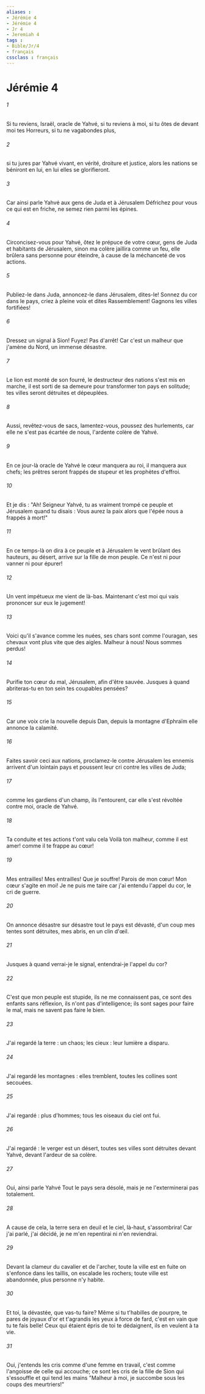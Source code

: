 ```yaml
---
aliases : 
- Jérémie 4
- Jérémie 4
- Jr 4
- Jeremiah 4
tags : 
- Bible/Jr/4
- français
cssclass : français
---
```


# Jérémie 4

###### 1
Si tu reviens, Israël, oracle de Yahvé, si tu reviens à moi, si tu ôtes de devant moi tes Horreurs, si tu ne vagabondes plus,
###### 2
si tu jures par Yahvé vivant, en vérité, droiture et justice, alors les nations se béniront en lui, en lui elles se glorifieront.
###### 3
Car ainsi parle Yahvé aux gens de Juda et à Jérusalem Défrichez pour vous ce qui est en friche, ne semez rien parmi les épines.
###### 4
Circoncisez-vous pour Yahvé, ôtez le prépuce de votre cœur, gens de Juda et habitants de Jérusalem, sinon ma colère jaillira comme un feu, elle brûlera sans personne pour éteindre, à cause de la méchanceté de vos actions.
###### 5
Publiez-le dans Juda, annoncez-le dans Jérusalem, dites-le! Sonnez du cor dans le pays, criez à pleine voix et dites Rassemblement! Gagnons les villes fortifiées!
###### 6
Dressez un signal à Sion! Fuyez! Pas d'arrêt! Car c'est un malheur que j'amène du Nord, un immense désastre.
###### 7
Le lion est monté de son fourré, le destructeur des nations s'est mis en marche, il est sorti de sa demeure pour transformer ton pays en solitude; tes villes seront détruites et dépeuplées.
###### 8
Aussi, revêtez-vous de sacs, lamentez-vous, poussez des hurlements, car elle ne s'est pas écartée de nous, l'ardente colère de Yahvé.
###### 9
En ce jour-là oracle de Yahvé le cœur manquera au roi, il manquera aux chefs; les prêtres seront frappés de stupeur et les prophètes d'effroi.
###### 10
Et je dis : "Ah! Seigneur Yahvé, tu as vraiment trompé ce peuple et Jérusalem quand tu disais : Vous aurez la paix alors que l'épée nous a frappés à mort!"
###### 11
En ce temps-là on dira à ce peuple et à Jérusalem le vent brûlant des hauteurs, au désert, arrive sur la fille de mon peuple. Ce n'est ni pour vanner ni pour épurer! 
###### 12
Un vent impétueux me vient de là-bas. Maintenant c'est moi qui vais prononcer sur eux le jugement!
###### 13
Voici qu'il s'avance comme les nuées, ses chars sont comme l'ouragan, ses chevaux vont plus vite que des aigles. Malheur à nous! Nous sommes perdus!
###### 14
Purifie ton cœur du mal, Jérusalem, afin d'être sauvée. Jusques à quand abriteras-tu en ton sein tes coupables pensées?
###### 15
Car une voix crie la nouvelle depuis Dan, depuis la montagne d'Ephraïm elle annonce la calamité.
###### 16
Faites savoir ceci aux nations, proclamez-le contre Jérusalem les ennemis arrivent d'un lointain pays et poussent leur cri contre les villes de Juda;
###### 17
comme les gardiens d'un champ, ils l'entourent, car elle s'est révoltée contre moi, oracle de Yahvé.
###### 18
Ta conduite et tes actions t'ont valu cela Voilà ton malheur, comme il est amer! comme il te frappe au cœur!
###### 19
Mes entrailles! Mes entrailles! Que je souffre! Parois de mon cœur! Mon cœur s'agite en moi! Je ne puis me taire car j'ai entendu l'appel du cor, le cri de guerre.
###### 20
On annonce désastre sur désastre tout le pays est dévasté, d'un coup mes tentes sont détruites, mes abris, en un clin d'œil.
###### 21
Jusques à quand verrai-je le signal, entendrai-je l'appel du cor? 
###### 22
C'est que mon peuple est stupide, ils ne me connaissent pas, ce sont des enfants sans réflexion, ils n'ont pas d'intelligence; ils sont sages pour faire le mal, mais ne savent pas faire le bien.
###### 23
J'ai regardé la terre : un chaos; les cieux : leur lumière a disparu.
###### 24
J'ai regardé les montagnes : elles tremblent, toutes les collines sont secouées.
###### 25
J'ai regardé : plus d'hommes; tous les oiseaux du ciel ont fui.
###### 26
J'ai regardé : le verger est un désert, toutes ses villes sont détruites devant Yahvé, devant l'ardeur de sa colère.
###### 27
Oui, ainsi parle Yahvé Tout le pays sera désolé, mais je ne l'exterminerai pas totalement.
###### 28
A cause de cela, la terre sera en deuil et le ciel, là-haut, s'assombrira! Car j'ai parlé, j'ai décidé, je ne m'en repentirai ni n'en reviendrai.
###### 29
Devant la clameur du cavalier et de l'archer, toute la ville est en fuite on s'enfonce dans les taillis, on escalade les rochers; toute ville est abandonnée, plus personne n'y habite.
###### 30
Et toi, la dévastée, que vas-tu faire? Même si tu t'habilles de pourpre, te pares de joyaux d'or et t'agrandis les yeux à force de fard, c'est en vain que tu te fais belle! Ceux qui étaient épris de toi te dédaignent, ils en veulent à ta vie.
###### 31
Oui, j'entends les cris comme d'une femme en travail, c'est comme l'angoisse de celle qui accouche; ce sont les cris de la fille de Sion qui s'essouffle et qui tend les mains "Malheur à moi, je succombe sous les coups des meurtriers!"

